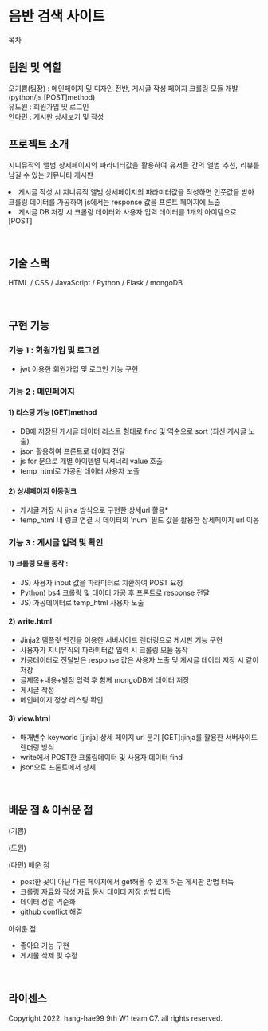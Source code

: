 # 음반 검색 사이트


목차

## 팀원 및 역할

오기쁨(팀장) : 메인페이지 및 디자인 전반, 게시글 작성 페이지 크롤링 모듈 개발(python/js [POST]method) <br>
유도원 : 회원가입 및 로그인 <br>
안다민 : 게시판 상세보기 및 작성 <br>

## 프로젝트 소개

<p align="justify">
지니뮤직의 앨범 상세페이지의 파라미터값을 활용하여 유저들 간의 앨범 추천, 리뷰를 남길 수 있는 커뮤니티 게시판<br>
  <li> 게시글 작성 시 지니뮤직 앨범 상세페이지의 파라미터값을 작성하면 인풋값을 받아 크롤링 데이터를 가공하여 js에서는 response 값을 프론트 페이지에 노출</li>
  <li> 게시글 DB 저장 시 크롤링 데이터와 사용자 입력 데이터를 1개의 아이템으로 [POST]</li>
</p>

<br>

## 기술 스택

HTML / CSS / JavaScript / Python / Flask / mongoDB

<br>

## 구현 기능

### 기능 1 : 회원가입 및 로그인
- jwt 이용한 회원가입 및 로그인 기능 구현

### 기능 2 : 메인페이지
#### 1) 리스팅 기능 [GET]method
- DB에 저장된 게시글 데이터 리스트 형태로 find 및 역순으로 sort (최신 게시글 노출)
- json 활용하여 프론트로 데이터 전달
- js for 문으로 개별 아이템별 딕셔너리 value 호출 
- temp_html로 가공된 데이터 사용자 노출

#### 2) 상세페이지 이동링크
- 게시글 저장 시 jinja 방식으로 구현한 상세url 활용* 
- temp_html 내 링크 연결 시 데이터의 'num' 필드 값을 활용한 상세페이지 url 이동

### 기능 3 : 게시글 입력 및 확인
#### 1) 크롤링 모듈 동작 : 
- JS) 사용자 input 값을 파라미터로 치환하여 POST 요청 
- Python) bs4 크롤링 및 데이터 가공 후 프론트로 response 전달 
- JS) 가공데이터로 temp_html 사용자 노출

#### 2) write.html 
- Jinja2 템플릿 엔진을 이용한 서버사이드 렌더링으로 게시판 기능 구현 
- 사용자가 지니뮤직의 파라미터값 입력 시 크롤링 모듈 동작
- 가공데이터로 전달받은 response 값은 사용자 노출 및 게시글 데이터 저장 시 같이 저장 
- 글제목+내용+별점 입력 후 함께 mongoDB에 데이터 저장 
- 게시글 작성 
- 메인페이지 정상 리스팅 확인

#### 3) view.html 
- 매개변수 keyworld [jinja] 상세 페이지 url 분기 [GET]:jinja를 활용한 서버사이드렌더링 방식
- write에서 POST한 크롤링데이터 및 사용자 데이터 find
- json으로 프론트에서 상세

<br>

## 배운 점 & 아쉬운 점
(기쁨)

(도원)

(다민)
배운 점 <br>
- post한 곳이 아닌 다른 페이지에서 get해올 수 있게 하는 게시판 방법 터득
- 크롤링 자료와 작성 자료 동시 데이터 저장 방법 터득
- 데이터 정렬 역순화
- github conflict 해결

아쉬운 점 <br>
- 좋아요 기능 구현
- 게시물 삭제 및 수정


<p align="justify">

</p>

<br>

## 라이센스

Copyright 2022. hang-hae99 9th W1 team C7. all rights reserved.
